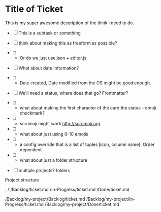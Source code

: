 Title of Ticket
===================

This is my super awesome description of the think i need to do.

- [ ] This is a subtask or something
- [ ] think about making this as freeform as possible?
- [ ] - Or do we just use json + editor.js
- [ ] What about date information?
- [ ] - Date created, Date modified from the OS might be good enough.
- [ ] We'll need a status, where does that go? Frontmatter?
- [ ] - what about making the first character of the card the status - emoji checkmark?
- [ ] - scrumoji might work http://scrumoji.org
- [ ] - what about just using 0-10 emojis
- [ ] - a config override that is a list of tuples [icon, column name]. Order dependent
- [ ] - what about just a folder structure
- [ ] multiple projects? folders


Project structure

.
/
/Backlog/ticket.md
/In-Progress/ticket.md
/Done/ticket.md

/Backlog/my-project/Backlog/ticket.md
/Backlog/my-project/In-Progress/ticket.md
/Backlog/my-project/Done/ticket.md
